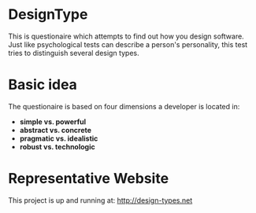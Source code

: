 # DesignType

This is questionaire which attempts to find out how you design software. Just like psychological tests can describe a person's personality, this test tries to distinguish several design types.

# Basic idea

The questionaire is based on four dimensions a developer is located in:
* __simple vs. powerful__
* __abstract vs. concrete__
* __pragmatic vs. idealistic__
* __robust vs. technologic__

# Representative Website

This project is up and running at: http://design-types.net
